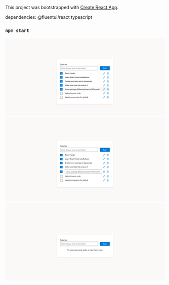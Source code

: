 This project was bootstrapped with [Create React App](https://github.com/facebook/create-react-app).

dependencies:
@fluentui/react
typescript

### `npm start`

![List](https://github.com/Sn0wBiT/todo-app-v2/blob/master/github_screenshot/screenshot_list.png?raw=true)
![Edit](https://github.com/Sn0wBiT/todo-app-v2/blob/master/github_screenshot/screenshot_edit.png?raw=true)
![Empty](https://github.com/Sn0wBiT/todo-app-v2/blob/master/github_screenshot/screenshot_empty.png?raw=true)
